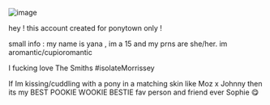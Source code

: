![image](https://github.com/user-attachments/assets/05ae0b41-ecd2-412c-b92d-99e93fc95e98)


hey ! this account created for ponytown only !



small info : my name is yana , im a 15 and my prns are she/her. im aromantic/cupioromantic

I fucking love The Smiths #isolateMorrissey

If Im kissing/cuddling with a pony in a matching skin like Moz x Johnny then its my BEST POOKIE WOOKIE BESTIE fav person and friend ever Sophie 😋


